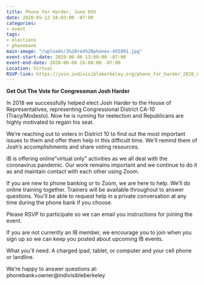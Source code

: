 ```yaml
---
title: Phone for Harder, June 6th
date: 2020-05-12 16:03:00 -07:00
categories:
- event
tags:
- elections
- phonebank
main-image: "/uploads/3%20red%20phones-455991.jpg"
event-start-date: 2020-06-06 13:00:00 -07:00
event-end-date: 2020-06-06 16:00:00 -07:00
Location: Virtual
RSVP-link: https://join.indivisibleberkeley.org/phone_for_harder_2020_06_06
---
```


**Get Out The Vote for Congressman Josh Harder**

In 2018 we successfully helped elect Josh Harder to the House of Representatives, representing Congressional District CA-10 (Tracy/Modesto). Now he is running for reelection and Republicans are highly motivated to regain his seat. 

We’re reaching out to voters in District 10 to find out the most important issues to them and offer them help in this difficult time. We'll remind them of Josh’s accomplishments and share voting resources. 

IB is offering online”virtual only” activities as we all deal with the coronavirus pandemic. Our work remains important and we continue to do it as and maintain contact with each other using Zoom. 

If you are new to phone banking or to Zoom, we are here to help. We’ll do online training together. Trainers will be available throughout to answer questions. You’ll be able to request help in a private conversation at any time during the phone bank if you choose.

Please RSVP to participate so we can email you instructions for joining the event.

If you are not currently an IB member, we encourage you to join when you sign up so we can keep you posted about upcoming IB events.

What you'll need: A charged ipad, tablet, or computer and your cell phone or landline.

We’re happy to answer questions at: phonebank\+owner@indivisibleberkeley